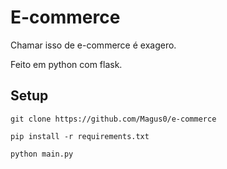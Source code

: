 # E-commerce

Chamar isso de e-commerce é exagero.

Feito em python com flask.

## Setup

`git clone https://github.com/Magus0/e-commerce`

`pip install -r requirements.txt`

`python main.py`
